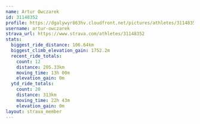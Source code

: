 ```yaml
---
name: Artur Owczarek
id: 31148352
profile: https://dgalywyr863hv.cloudfront.net/pictures/athletes/31148352/15906846/1/large.jpg
username: artur-owczarek
strava_url: https://www.strava.com/athletes/31148352
stats:
  biggest_ride_distance: 106.64km
  biggest_climb_elevation_gain: 1752.2m
  recent_ride_totals:
    count: 12
    distance: 205.33km
    moving_time: 13h 00m
    elevation_gain: 0m
  ytd_ride_totals:
    count: 20
    distance: 313km
    moving_time: 22h 43m
    elevation_gain: 0m
layout: strava_member
--- 
```

